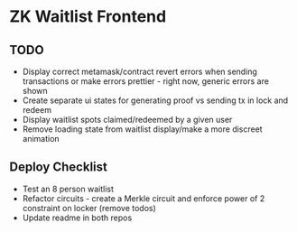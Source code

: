 # ZK Waitlist Frontend

## TODO
- Display correct metamask/contract revert errors when sending transactions or make errors prettier - right now, generic errors are shown
- Create separate ui states for generating proof vs sending tx in lock and redeem
- Display waitlist spots claimed/redeemed by a given user
- Remove loading state from waitlist display/make a more discreet animation

## Deploy Checklist
- Test an 8 person waitlist
- Refactor circuits - create a Merkle circuit and enforce power of 2 constraint on locker (remove todos)
- Update readme in both repos